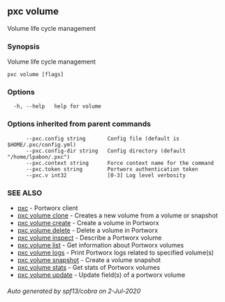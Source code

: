 ## pxc volume

Volume life cycle management

### Synopsis

Volume life cycle management

```
pxc volume [flags]
```

### Options

```
  -h, --help   help for volume
```

### Options inherited from parent commands

```
      --pxc.config string       Config file (default is $HOME/.pxc/config.yml)
      --pxc.config-dir string   Config directory (default "/home/lpabon/.pxc")
      --pxc.context string      Force context name for the command
      --pxc.token string        Portworx authentication token
      --pxc.v int32             [0-3] Log level verbosity
```

### SEE ALSO

* [pxc](pxc.md)	 - Portworx client
* [pxc volume clone](pxc_volume_clone.md)	 - Creates a new volume from a volume or snapshot
* [pxc volume create](pxc_volume_create.md)	 - Create a volume in Portworx
* [pxc volume delete](pxc_volume_delete.md)	 - Delete a volume in Portworx
* [pxc volume inspect](pxc_volume_inspect.md)	 - Describe a Portworx volume
* [pxc volume list](pxc_volume_list.md)	 - Get information about Portworx volumes
* [pxc volume logs](pxc_volume_logs.md)	 - Print Portworx logs related to specified volume(s)
* [pxc volume snapshot](pxc_volume_snapshot.md)	 - Create a volume snapshot
* [pxc volume stats](pxc_volume_stats.md)	 - Get stats of Portworx volumes
* [pxc volume update](pxc_volume_update.md)	 - Update field(s) of a portworx volume

###### Auto generated by spf13/cobra on 2-Jul-2020
